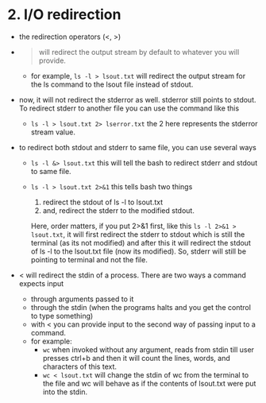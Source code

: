 # 2. I/O redirection

- the redirection operators (<, >)
- > will redirect the output stream by default to whatever you will provide.
    - for example, `ls -l > lsout.txt` will redirect the output stream for the ls command to the lsout file instead of stdout.
- now, it will not redirect the stderror as well. stderror still points to stdout. To redirect stderr to another file you can use the command like this
    - `ls -l > lsout.txt 2> lserror.txt` the 2 here represents the stderror stream value.
- to redirect both stdout and stderr to same file, you can use several ways
    - `ls -l &> lsout.txt` this will tell the bash to redirect stderr and stdout to same file.
    - `ls -l > lsout.txt 2>&1` this tells bash two things
        1. redirect the stdout of ls -l to lsout.txt
        2. and, redirect the stderr to the modified stdout.
        
        Here, order matters, if you put 2>&1 first, like this `ls -l 2>&1 > lsout.txt`, it will first redirect the stderr to stdout which is still the terminal (as its not modified) and after this it will redirect the stdout of ls -l to the lsout.txt file (now its modified). So, stderr will still be pointing to terminal and not the file.
        
- < will redirect the stdin of a process. There are two ways a command expects input
    - through arguments passed to it
    - through the stdin (when the programs halts and you get the control to type something)
    - with < you can provide input to the second way of passing input to a command.
    - for example:
        - `wc` when invoked without any argument, reads from stdin till user presses ctrl+b and then it will count the lines, words, and characters of this text.
        - `wc < lsout.txt` will change the stdin of wc from the terminal to the file and wc will behave as if the contents of lsout.txt were put into the stdin.